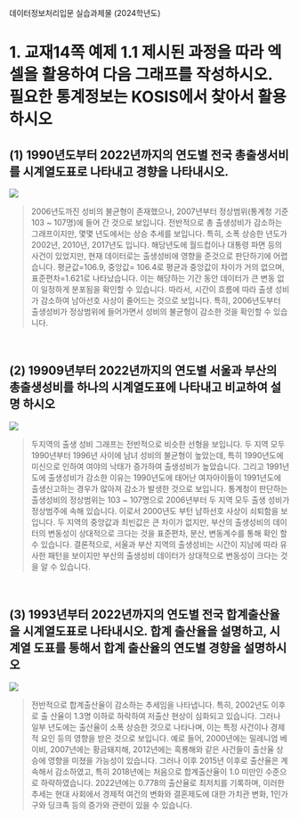 데이터정보처리입문 실습과제물 (2024학년도)

# 1. 교재14쪽 예제 1.1 제시된 과정을 따라 엑셀을 활용하여 다음 그래프를 작성하시오. 필요한 통계정보는 KOSIS에서 찾아서 활용하시오 

## (1) 1990년도부터 2022년까지의 연도별 전국 총출생서비를 시계열도표로 나타내고 경향을 나타내시오.

<p>
<img src="https://github.com/yumioh/knou/assets/38059057/bbe66461-08df-4a34-86c4-9e9710b846cc"/>
<p/>
 
 > 2006년도까진 성비의 불균형이 존재했으나, 2007년부터 정상범위(통계청 기준 103 ~ 107명)에 들어 간 것으로 보입니다. 전반적으로 총 출생성비가 감소하는 그래프이지만, 몇몇 년도에서는 상승 추세를 보입니다. 특히, 소폭 상승한 년도가 2002년, 2010년, 2017년도 입니다. 해당년도에 월드컵이나 대통령 파면 등의 사건이 있었지만, 현재 데이터로는 출생성비에 영향을 준것으로 판단하기에 어렵습니다. 평균값=106.9, 중앙값= 106.4로 평균과 중앙값이 차이가 거의 없으며, 표준편차=1.621로 나타났습니다. 이는 해당하는 기간 동안 데이터가 큰 변동 없이 일정하게 분포됨을 확인할 수 있습니다. 따라서, 시간이 흐름에 따라 출생 성비가 감소하여 남아선호 사상이 줄어드는 것으로 보입니다. 특히, 2006년도부터 출생성비가 정상범위에 들어가면서 성비의 불균형이 감소한 것을 확인할 수 있습니다.


<br/>

## (2) 19909년부터 2022년까지의 연도별 서울과 부산의 총출생성비를 하나의 시계열도표에 나타내고 비교하여 설명 하시오

<p>
<img src="https://github.com/yumioh/knou/assets/38059057/d287d33b-8210-4e03-b871-f87733304aa0"/>
<p/>

 > 두지역의 출생 성비 그래프는 전반적으로 비슷한 선형을 보입니다. 두 지역 모두 1990년부터 1996년 사이에 남녀 성비의 불균형이 높았는데, 특히 1990년도에 미신으로 인하여 여야의 낙태가 증가하여 출생성비가 높았습니다. 그리고 1991년도에 출생성비가 감소한 이유는 1990년도에 태어난 여자아이들이 1991년도에 출생신고하는 경우가 많아져 감소가 발생한 것으로 보입니다. 통계청이 판단하는 출생성비의 정상범위는 103 ~ 107명으로 2006년부터 두 지역 모두 출생 성비가 정상범주에 속해 있습니다. 이로서 2000년도 부턴 남하선호 사상이 쇠퇴함을 보입니다. 두 지역의 중앙값과 최빈값은 큰 차이가 없지만, 부산의 출생성비의 데이터의 변동성이 상대적으로 크다는 것을 표준편차, 분산, 변동계수를 통해 확인 할 수 있습니다. 결론적으로, 서울과 부산 지역의 출생성비는 시간이 지남에 따라 유사한 패턴을 보이지만 부산의 출생성비 데이터가 상대적으로 변동성이 크다는 것을 알 수 있습니다.

<br/>

## (3) 1993년부터 2022년까지의 연도별 전국 합계출산율을 시계열도표로 나타내시오. 합계 출산율을 설명하고, 시계열 도표를 통해서 합계 출산율의 연도별 경향을 설명하시오

<p>
<img src="https://github.com/yumioh/knou/assets/38059057/dbf2d768-c655-46ba-b5c7-e58272083d8a"/>
<p/>

> 전반적으로 합계출산율이 감소하는 추세임을 나타냅니다. 특히, 2002년도 이후로 출
산율이 1.3명 이하로 하락하여 저출산 현상이 심화되고 있습니다. 그러나 일부 년도에는 출산율이 소폭 상승한 것으로 나타나며, 이는 특정 사건이나 경제적 요인 등의 영향을 받은 것으로 보입니다. 예로 들어, 2000년에는 밀레니엄 베이비, 2007년에는 황금돼지해, 2012년에는 흑룡해와 같은 사건들이 출산율 상승에 영향을 미쳤을 가능성이 있습니다. 그러나 이후 2015년 이후로 출산율은 계속해서 감소하였고, 특히 2018년에는 처음으로 합계출산율이 1.0 미만인 수준으로 하락하였습니다. 2022년에는 0.778의 출산율로 최저치를 기록하며, 이러한 추세는 현대 사회에서 경제적 여건의 변화와 결혼제도에 대한 가치관 변화, 1인가구와 딩크족 등의 증가와 관련이 있을 수 있습니다.
